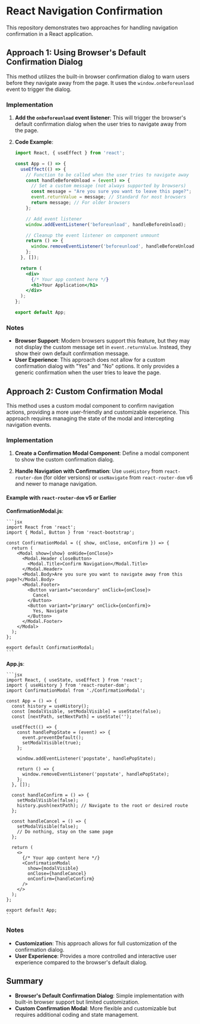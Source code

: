 # React Navigation Confirmation

This repository demonstrates two approaches for handling navigation confirmation in a React application.

## Approach 1: Using Browser's Default Confirmation Dialog

This method utilizes the built-in browser confirmation dialog to warn users before they navigate away from the page. It uses the `window.onbeforeunload` event to trigger the dialog.

### Implementation

1. **Add the `onbeforeunload` event listener**: This will trigger the browser's default confirmation dialog when the user tries to navigate away from the page.

2. **Code Example**:

    ```jsx
    import React, { useEffect } from 'react';

    const App = () => {
      useEffect(() => {
        // Function to be called when the user tries to navigate away
        const handleBeforeUnload = (event) => {
          // Set a custom message (not always supported by browsers)
          const message = "Are you sure you want to leave this page?";
          event.returnValue = message; // Standard for most browsers
          return message; // For older browsers
        };

        // Add event listener
        window.addEventListener('beforeunload', handleBeforeUnload);

        // Cleanup the event listener on component unmount
        return () => {
          window.removeEventListener('beforeunload', handleBeforeUnload);
        };
      }, []);

      return (
        <div>
          {/* Your app content here */}
          <h1>Your Application</h1>
        </div>
      );
    };

    export default App;
    ```

### Notes

- **Browser Support**: Modern browsers support this feature, but they may not display the custom message set in `event.returnValue`. Instead, they show their own default confirmation message.
- **User Experience**: This approach does not allow for a custom confirmation dialog with "Yes" and "No" options. It only provides a generic confirmation when the user tries to leave the page.

## Approach 2: Custom Confirmation Modal

This method uses a custom modal component to confirm navigation actions, providing a more user-friendly and customizable experience. This approach requires managing the state of the modal and intercepting navigation events.

### Implementation

1. **Create a Confirmation Modal Component**: Define a modal component to show the custom confirmation dialog.

2. **Handle Navigation with Confirmation**: Use `useHistory` from `react-router-dom` (for older versions) or `useNavigate` from `react-router-dom` v6 and newer to manage navigation.

#### Example with `react-router-dom` v5 or Earlier

**ConfirmationModal.js**:

    ```jsx
    import React from 'react';
    import { Modal, Button } from 'react-bootstrap';

    const ConfirmationModal = ({ show, onClose, onConfirm }) => {
      return (
        <Modal show={show} onHide={onClose}>
          <Modal.Header closeButton>
            <Modal.Title>Confirm Navigation</Modal.Title>
          </Modal.Header>
          <Modal.Body>Are you sure you want to navigate away from this page?</Modal.Body>
          <Modal.Footer>
            <Button variant="secondary" onClick={onClose}>
              Cancel
            </Button>
            <Button variant="primary" onClick={onConfirm}>
              Yes, Navigate
            </Button>
          </Modal.Footer>
        </Modal>
      );
    };

    export default ConfirmationModal;
    ```

**App.js**:

    ```jsx
    import React, { useState, useEffect } from 'react';
    import { useHistory } from 'react-router-dom';
    import ConfirmationModal from './ConfirmationModal';

    const App = () => {
      const history = useHistory();
      const [modalVisible, setModalVisible] = useState(false);
      const [nextPath, setNextPath] = useState('');

      useEffect(() => {
        const handlePopState = (event) => {
          event.preventDefault();
          setModalVisible(true);
        };

        window.addEventListener('popstate', handlePopState);

        return () => {
          window.removeEventListener('popstate', handlePopState);
        };
      }, []);

      const handleConfirm = () => {
        setModalVisible(false);
        history.push(nextPath); // Navigate to the root or desired route
      };

      const handleCancel = () => {
        setModalVisible(false);
        // Do nothing, stay on the same page
      };

      return (
        <>
          {/* Your app content here */}
          <ConfirmationModal
            show={modalVisible}
            onClose={handleCancel}
            onConfirm={handleConfirm}
          />
        </>
      );
    };

    export default App;
    ```

### Notes

- **Customization**: This approach allows for full customization of the confirmation dialog.
- **User Experience**: Provides a more controlled and interactive user experience compared to the browser's default dialog.

## Summary

- **Browser's Default Confirmation Dialog**: Simple implementation with built-in browser support but limited customization.
- **Custom Confirmation Modal**: More flexible and customizable but requires additional coding and state management.

